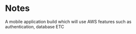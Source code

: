 # Notes
A mobile application build which will use AWS features such as authentication, database ETC
